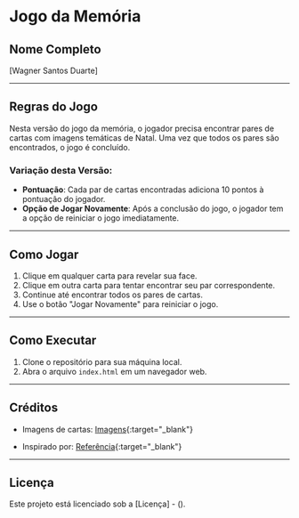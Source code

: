 # Jogo da Memória

## Nome Completo

[Wagner Santos Duarte]

---

## Regras do Jogo

Nesta versão do jogo da memória, o jogador precisa encontrar pares de cartas com imagens temáticas de Natal. Uma vez que todos os pares são encontrados, o jogo é concluído.

### Variação desta Versão:

- **Pontuação**: Cada par de cartas encontradas adiciona 10 pontos à pontuação do jogador.
- **Opção de Jogar Novamente**: Após a conclusão do jogo, o jogador tem a opção de reiniciar o jogo imediatamente.

---

## Como Jogar

1. Clique em qualquer carta para revelar sua face.
2. Clique em outra carta para tentar encontrar seu par correspondente.
3. Continue até encontrar todos os pares de cartas.
4. Use o botão "Jogar Novamente" para reiniciar o jogo.

---

## Como Executar

1. Clone o repositório para sua máquina local.
2. Abra o arquivo `index.html` em um navegador web.

---

## Créditos

- Imagens de cartas: [Imagens](https://www.flaticon.com/br/buscar?author_id=1&style_id=15&type=standard&word=personagens-de-natal){:target="_blank"}

- Inspirado por: [Referência](https://youtu.be/0SeqdHCBYVo?si=9lZR_fV4B13sXrpO){:target="_blank"}

---

## Licença

Este projeto está licenciado sob a [Licença] - ().
